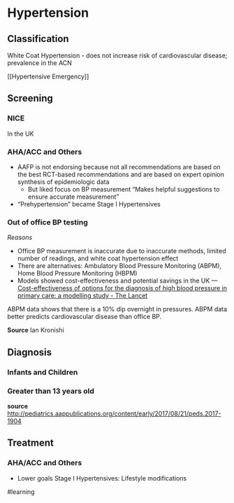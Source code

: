 # Hypertension

## Classification
White Coat Hypertension - does not increase risk of cardiovascular disease; prevalence in the ACN

[[Hypertensive Emergency]]
## Screening
### NICE
In the UK

### AHA/ACC and Others
* AAFP is not endorsing because not all recommendations are based on the best RCT-based recommendations and are based on expert opinion synthesis of epidemiologic data
	* But liked focus on BP measurement “Makes helpful suggestions to ensure accurate measurement”
* “Prehypertension” became Stage I Hypertensives

### Out of office BP testing
_Reasons_

* Office BP measurement is inaccurate due to inaccurate methods, limited number of readings, and white coat hypertension effect
* There are alternatives: Ambulatory Blood Pressure Monitoring (ABPM), Home Blood Pressure Monitoring (HBPM)
* Models showed cost-effectiveness and potential savings in the UK — [Cost-effectiveness of options for the diagnosis of high blood pressure in primary care: a modelling study - The Lancet](http://www.thelancet.com/journals/lancet/article/PIIS0140-6736(11)61184-7/abstract)

ABPM data shows that there is a 10% dip overnight in pressures.
ABPM data better predicts cardiovascular disease than office BP.

**Source** Ian Kronishi

## Diagnosis
### Infants and Children

### Greater than 13 years old

**source** http://pediatrics.aappublications.org/content/early/2017/08/21/peds.2017-1904

## Treatment
### AHA/ACC and Others
* Lower goals
Stage I Hypertensives: Lifestyle modifications


#learning